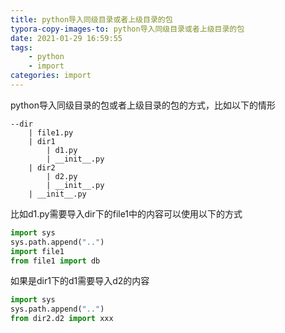 ```yaml
---
title: python导入同级目录或者上级目录的包
typora-copy-images-to: python导入同级目录或者上级目录的包
date: 2021-01-29 16:59:55
tags:
    - python
    - import
categories: import
---
```

python导入同级目录的包或者上级目录的包的方式，比如以下的情形
```
--dir 
    | file1.py
    | dir1
        | d1.py
        | __init__.py
    | dir2
        | d2.py
        | __init__.py
    | __init__.py
```
比如d1.py需要导入dir下的file1中的内容可以使用以下的方式
```python
import sys
sys.path.append("..")
import file1
from file1 import db
```
如果是dir1下的d1需要导入d2的内容
```python
import sys
sys.path.append("..")
from dir2.d2 import xxx
```
